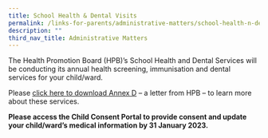 ```yaml
---
title: School Health & Dental Visits
permalink: /links-for-parents/administrative-matters/school-health-n-dental-visits/
description: ""
third_nav_title: Administrative Matters
---
```

The Health Promotion Board (HPB)’s School Health and Dental Services will be conducting its annual health screening, immunisation and dental services for your child/ward.  

Please [click here to download Annex D](/files/Annex%20D.pd) – a letter from HPB – to learn more about these services.

**Please access the Child Consent Portal to provide consent and update your child/ward’s medical information by 31 January 2023.**
